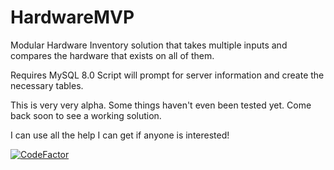 # HardwareMVP
Modular Hardware Inventory solution that takes multiple inputs and compares the hardware that exists on all of them.

Requires MySQL 8.0
Script will prompt for server information and create the necessary tables.

This is very very alpha. Some things haven't even been tested yet. Come back soon to see a working solution.

I can use all the help I can get if anyone is interested!

[![CodeFactor](https://www.codefactor.io/repository/github/compuvin/hardwaremvp/badge/main)](https://www.codefactor.io/repository/github/compuvin/hardwaremvp/overview/main)